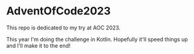 # AdventOfCode2023

This repo is dedicated to my try at AOC 2023. 

This year I'm doing the challenge in Kotlin. Hopefully it'll speed things up and I'll make it to the end!
